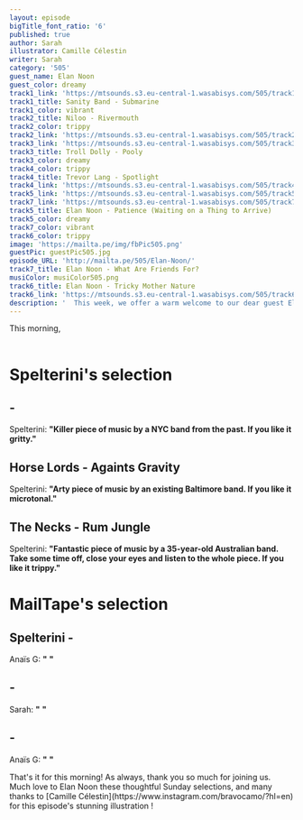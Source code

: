```yaml
---
layout: episode
bigTitle_font_ratio: '6'
published: true
author: Sarah
illustrator: Camille Célestin
writer: Sarah
category: '505'
guest_name: Elan Noon
guest_color: dreamy
track1_link: 'https://mtsounds.s3.eu-central-1.wasabisys.com/505/track1.mp3'
track1_title: Sanity Band - Submarine
track1_color: vibrant
track2_title: Niloo - Rivermouth
track2_color: trippy
track2_link: 'https://mtsounds.s3.eu-central-1.wasabisys.com/505/track2.mp3'
track3_link: 'https://mtsounds.s3.eu-central-1.wasabisys.com/505/track3.mp3'
track3_title: Troll Dolly - Pooly
track3_color: dreamy
track4_color: trippy
track4_title: Trevor Lang - Spotlight
track4_link: 'https://mtsounds.s3.eu-central-1.wasabisys.com/505/track4.mp3'
track5_link: 'https://mtsounds.s3.eu-central-1.wasabisys.com/505/track5.mp3'
track7_link: 'https://mtsounds.s3.eu-central-1.wasabisys.com/505/track7.mp3'
track5_title: Elan Noon - Patience (Waiting on a Thing to Arrive)
track5_color: dreamy
track7_color: vibrant
track6_color: trippy
image: 'https://mailta.pe/img/fbPic505.png'
guestPic: guestPic505.jpg
episode_URL: 'http://mailta.pe/505/Elan-Noon/'
track7_title: Elan Noon - What Are Friends For?
musiColor: musiColor505.png
track6_title: Elan Noon - Tricky Mother Nature
track6_link: 'https://mtsounds.s3.eu-central-1.wasabisys.com/505/track6.mp3'
description: '  This week, we offer a warm welcome to our dear guest Elan Noon. With releases spanning across experimental folk, lo-fi psychedelic, and baroque movements, each album by Elan Noon lends a new delight to discover.'
---
```

<p id="introduction"> This morning, 
<br><br>
  
</p>

# Spelterini's selection

##  - 
Spelterini: **"**Killer piece of music by a NYC band from the past. If you like it gritty.**"**

## Horse Lords - Againts Gravity
Spelterini: **"**Arty piece of music by an existing Baltimore band. If you like it microtonal.**"**

## The Necks - Rum Jungle 
Spelterini: **"**Fantastic piece of music by a 35-year-old Australian band. Take some time off, close your eyes and listen to the whole piece. If you like it trippy.**"**


# MailTape's selection

## Spelterini - 
Anaïs G: **"** **"**

##  - 
Sarah: **"** **"**

##  - 
Anaïs G: **"** **"**

<p id="outroduction">That's it for this morning! As always, thank you so much for joining us. Much love to Elan Noon these thoughtful Sunday selections, and many thanks to [Camille Célestin](https://www.instagram.com/bravocamo/?hl=en) for this episode's stunning illustration !</p>
